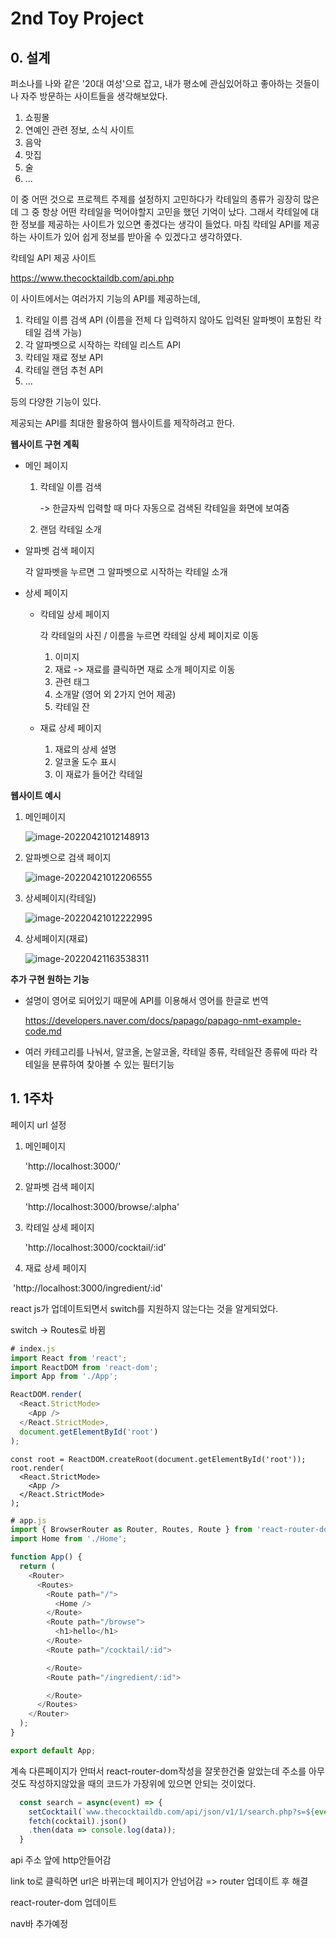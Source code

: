 # 2nd Toy Project

## 0. 설계

퍼소나를 나와 같은 '20대 여성'으로 잡고, 내가 평소에 관심있어하고 좋아하는 것들이나 자주 방문하는 사이트들을 생각해보았다.

1. 쇼핑몰
2. 연예인 관련 정보, 소식 사이트
3. 음악
4. 맛집
5. 술
6. ...

이 중 어떤 것으로 프로젝트 주제를 설정하지 고민하다가 칵테일의 종류가 굉장히 많은데 그 중 항상 어떤 칵테일을 먹어야할지 고민을 했던 기억이 났다. 그래서 칵테일에 대한 정보를 제공하는 사이트가 있으면 좋겠다는 생각이 들었다. 마침 칵테일 API를 제공하는 사이트가 있어 쉽게 정보를 받아올 수 있겠다고 생각하였다.

칵테일 API 제공 사이트

https://www.thecocktaildb.com/api.php

이 사이트에서는 여러가지 기능의 API를 제공하는데, 

1. 칵테일 이름 검색 API (이름을 전체 다 입력하지 않아도 입력된 알파벳이 포함된 칵테일 검색 가능)
2. 각 알파벳으로 시작하는 칵테일 리스트 API
3. 칵테일 재료 정보 API
4. 칵테일 랜덤 추천 API
5. ... 

등의 다양한 기능이 있다.

제공되는 API를 최대한 활용하여 웹사이트를 제작하려고 한다.

**웹사이트 구현 계획**

- 메인 페이지

  1. 칵테일 이름 검색

     -> 한글자씩 입력할 때 마다 자동으로 검색된 칵테일을 화면에 보여줌

  2. 랜덤 칵테일 소개

- 알파벳 검색 페이지

  각 알파벳을 누르면 그 알파벳으로 시작하는 칵테일 소개

- 상세 페이지

  - 칵테일 상세 페이지

    각 칵테일의 사진 / 이름을 누르면 칵테일 상세 페이지로 이동

    1. 이미지
    2. 재료 -> 재료를 클릭하면 재료 소개 페이지로 이동
    3. 관련 태그
    4. 소개말 (영어 외 2가지 언어 제공)
    5. 칵테일 잔

  - 재료 상세 페이지

    1. 재료의 상세 설명
    2. 알코올 도수 표시
    3. 이 재료가 들어간 칵테일

**웹사이트 예시**

1. 메인페이지

   ![image-20220421012148913](README.assets/image-20220421012148913.png)

2. 알파벳으로 검색 페이지

   ![image-20220421012206555](README.assets/image-20220421012206555.png)

3. 상세페이지(칵테일)

   ![image-20220421012222995](README.assets/image-20220421012222995.png)

4. 상세페이지(재료)

   ![image-20220421163538311](README.assets/image-20220421163538311.png)

**추가 구현 원하는 기능**

- 설명이 영어로 되어있기 때문에 API를 이용해서 영어를 한글로 번역

  https://developers.naver.com/docs/papago/papago-nmt-example-code.md

- 여러 카테고리를 나눠서, 알코올, 논알코올, 칵테일 종류, 칵테일잔 종류에 따라 칵테일을 분류하여 찾아볼 수 있는 필터기능

## 1. 1주차

페이지 url 설정

1. 메인페이지

   'http://localhost:3000/'

2. 알파벳 검색 페이지

   'http://localhost:3000/browse/:alpha'

3. 칵테일 상세 페이지

   'http://localhost:3000/cocktail/:id'

4. 재료 상세 페이지

​		'http://localhost:3000/ingredient/:id'

react js가 업데이트되면서 switch를 지원하지 않는다는 것을 알게되었다.

switch -> Routes로 바뀜

```js
# index.js
import React from 'react';
import ReactDOM from 'react-dom';
import App from './App';

ReactDOM.render(
  <React.StrictMode>
    <App />
  </React.StrictMode>,
  document.getElementById('root')
);
```

```
const root = ReactDOM.createRoot(document.getElementById('root'));
root.render(
  <React.StrictMode>
    <App />
  </React.StrictMode>
);
```



```js
# app.js
import { BrowserRouter as Router, Routes, Route } from 'react-router-dom';
import Home from './Home';

function App() {
  return (
    <Router>
      <Routes>
        <Route path="/">
          <Home />
        </Route>
        <Route path="/browse">
          <h1>hello</h1>
        </Route>
        <Route path="/cocktail/:id">

        </Route>
        <Route path="/ingredient/:id">

        </Route>
      </Routes>
    </Router>
  );
}

export default App;
```

계속 다른페이지가 안떠서 react-router-dom작성을 잘못한건줄 알았는데 주소를 아무것도 작성하지않았을 때의 코드가 가장위에 있으면 안되는 것이었다.

```js
  const search = async(event) => {
    setCocktail(`www.thecocktaildb.com/api/json/v1/1/search.php?s=${event.target.value}`)
    fetch(cocktail).json()
    .then(data => console.log(data));
  }
```

api 주소 앞에 http안들어감

link to로 클릭하면 url은 바뀌는데 페이지가 안넘어감 => router 업데이트 후 해결

react-router-dom 업데이트

nav바 추가예정
